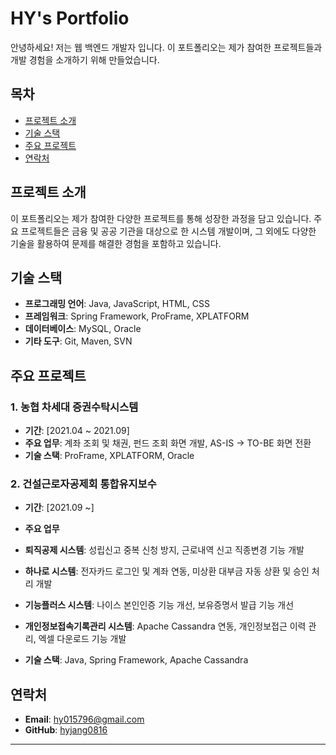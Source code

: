 # HY's Portfolio

안녕하세요! 저는 웹 백엔드 개발자 입니다. 이 포트폴리오는 제가 참여한 프로젝트들과 개발 경험을 소개하기 위해 만들었습니다.

## 목차
- [프로젝트 소개](#프로젝트-소개)
- [기술 스택](#기술-스택)
- [주요 프로젝트](#주요-프로젝트)
- [연락처](#연락처)

## 프로젝트 소개
이 포트폴리오는 제가 참여한 다양한 프로젝트를 통해 성장한 과정을 담고 있습니다. 주요 프로젝트들은 금융 및 공공 기관을 대상으로 한 시스템 개발이며, 그 외에도 다양한 기술을 활용하여 문제를 해결한 경험을 포함하고 있습니다.

## 기술 스택
- **프로그래밍 언어**: Java, JavaScript, HTML, CSS
- **프레임워크**: Spring Framework, ProFrame, XPLATFORM
- **데이터베이스**: MySQL, Oracle
- **기타 도구**: Git, Maven, SVN

## 주요 프로젝트

### 1. 농협 차세대 증권수탁시스템
- **기간**: [2021.04 ~ 2021.09]
- **주요 업무**: 계좌 조회 및 채권, 펀드 조회 화면 개발, AS-IS -> TO-BE 화면 전환
- **기술 스택**: ProFrame, XPLATFORM, Oracle

### 2. 건설근로자공제회 통합유지보수
- **기간**: [2021.09 ~]
- **주요 업무**
- **퇴직공제 시스템**: 성립신고 중복 신청 방지, 근로내역 신고 직종변경 기능 개발
- **하나로 시스템**: 전자카드 로그인 및 계좌 연동, 미상환 대부금 자동 상환 및 승인 처리 개발
- **기능플러스 시스템**: 나이스 본인인증 기능 개선, 보유증명서 발급 기능 개선
- **개인정보접속기록관리 시스템**: Apache Cassandra 연동, 개인정보접근 이력 관리, 엑셀 다운로드 기능 개발

- **기술 스택**: Java, Spring Framework, Apache Cassandra

## 연락처
- **Email**: hy015796@gmail.com
- **GitHub**: [hyjang0816](https://github.com/yourgithub)

---
